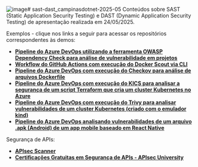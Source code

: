 ![image](https://github.com/user-attachments/assets/58cc9bd5-86fe-438e-989f-64252a7a6881)# sast-dast_campinasdotnet-2025-05
Conteúdos sobre SAST (Static Application Security Testing) e DAST (Dynamic Application Security Testing) de apresentação realizada em 24/05/2025.

Exemplos - clique nos links a seguir para acessar os repositórios correspondentes às demos:
- [**Pipeline do Azure DevOps utilizando a ferramenta OWASP Dependency Check para análise de vulnerabilidade em projetos**](https://github.com/renatogroffe/AzureDevOps-OWASPDependencyCheck)
- [**Workflow do GitHub Actions com execução do Docker Scout via CLI**](https://github.com/renatogroffe/GitHubActions-DockerScout-DotNet6)
- [**Pipeline do Azure DevOps com execução do Checkov para análise de arquivos Dockerfile**](https://github.com/renatogroffe/AzureDevOps-Checkov-Dockerfile)
- [**Pipeline do Azure DevOps com execução do KICS para analisar a segurança de um script Terraform que cria um cluster Kubernetes no Azure**](https://github.com/renatogroffe/AzureDevOps-KICS-Terraform-AKS)
- [**Pipeline do Azure DevOps com execução do Trivy para analisar vulnerabilidades de um cluster Kubernetes (criado com o emulador kind)**](https://github.com/renatogroffe/AzureDevOps-Trivy-kind)
- [**Pipeline do Azure DevOps analisando vulnerabilidades de um arquivo .apk (Android) de um app mobile baseado em React Native**](https://github.com/renatogroffe/azurepipelines-reactnative-android-build-mobsf)

Segurança de APIs:
- [**APIsec Scanner**](https://cloud.apisecapps.com/)
- [**Certificações Gratuitas em Segurança de APIs - APIsec University**](https://cloud.apisecapps.com/)

